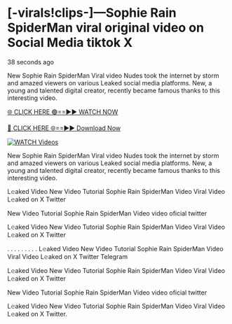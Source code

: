 # [-virals!clips-]—Sophie Rain SpiderMan viral original video on Social Media tiktok X

38 seconds ago

New Sophie Rain SpiderMan Viral video Nudes took the internet by storm and amazed viewers on various Leaked social media platforms. New, a young and talented digital creator, recently became famous thanks to this interesting video.

[🌐 CLICK HERE 🟢==►► WATCH NOW](https://t.co/CsbdxKwbQM)

[🔴 CLICK HERE 🌐==►► Download Now](https://t.co/CsbdxKwbQM)

[![WATCH Videos](https://i.imgur.com/RPj6FCy.gif)](https://t.co/CsbdxKwbQM)

New Sophie Rain SpiderMan Viral video Nudes took the internet by storm and amazed viewers on various Leaked social media platforms. New, a young and talented digital creator, recently became famous thanks to this interesting video.

L𝚎aked Video New Video Tutorial Sophie Rain SpiderMan Video Viral Video L𝚎aked on X Twitter

New Video Tutorial Sophie Rain SpiderMan Video video oficial twitter

L𝚎aked Video New Video Tutorial Sophie Rain SpiderMan Video Viral Video L𝚎aked on X Twitter

. . . . . . . . . L𝚎aked Video New Video Tutorial Sophie Rain SpiderMan Video Viral Video L𝚎aked on X Twitter Telegram

L𝚎aked Video New Video Tutorial Sophie Rain SpiderMan Video Viral Video L𝚎aked on X Twitter

New Video Tutorial Sophie Rain SpiderMan Video video oficial twitter

L𝚎aked Video New Video Tutorial Sophie Rain SpiderMan Video Viral Video L𝚎aked on X Twitter.
